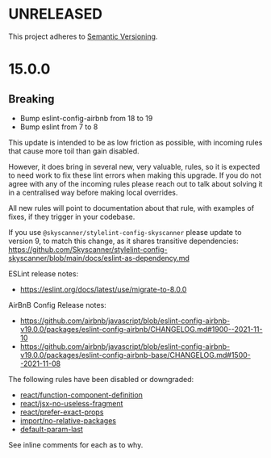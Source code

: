 # UNRELEASED

This project adheres to [Semantic Versioning](http://semver.org/).

# 15.0.0

## Breaking

- Bump eslint-config-airbnb from 18 to 19
- Bump eslint from 7 to 8

This update is intended to be as low friction as possible, with incoming rules that cause more toil than gain disabled.

However, it does bring in several new, very valuable, rules, so it is expected to need work to fix these lint errors when making this upgrade. If you do not agree with any of the incoming rules please reach out to talk about solving it in a centralised way before making local overrides.

All new rules will point to documentation about that rule, with examples of fixes, if they trigger in your codebase.

If you use `@skyscanner/stylelint-config-skyscanner` please update to version 9, to match this change, as it shares transitive dependencies: https://github.com/Skyscanner/stylelint-config-skyscanner/blob/main/docs/eslint-as-dependency.md

ESLint release notes:

- https://eslint.org/docs/latest/use/migrate-to-8.0.0

AirBnB Config Release notes:

- https://github.com/airbnb/javascript/blob/eslint-config-airbnb-v19.0.0/packages/eslint-config-airbnb/CHANGELOG.md#1900--2021-11-10
- https://github.com/airbnb/javascript/blob/eslint-config-airbnb-v19.0.0/packages/eslint-config-airbnb-base/CHANGELOG.md#1500--2021-11-08

The following rules have been disabled or downgraded:

- [react/function-component-definition](https://github.com/jsx-eslint/eslint-plugin-react/blob/master/docs/rules/function-component-definition.md)
- [react/jsx-no-useless-fragment](https://github.com/jsx-eslint/eslint-plugin-react/blob/master/docs/rules/jsx-no-useless-fragment.md#allowexpressions)
- [react/prefer-exact-props](https://github.com/jsx-eslint/eslint-plugin-react/blob/master/docs/rules/prefer-exact-props.md)
- [import/no-relative-packages](https://github.com/import-js/eslint-plugin-import/blob/main/docs/rules/no-relative-packages.md)
- [default-param-last](https://eslint.org/docs/latest/rules/default-param-last)

See inline comments for each as to why.
